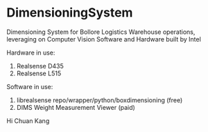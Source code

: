 # DimensioningSystem
Dimensioning System for Bollore Logistics Warehouse operations, leveraging on Computer Vision Software and Hardware built by Intel

Hardware in use:
1) Realsense D435
2) Realsense L515

Software in use:
1) librealsense repo/wrapper/python/boxdimensioning (free)
2) DIMS Weight Measurement Viewer (paid)

Hi Chuan Kang